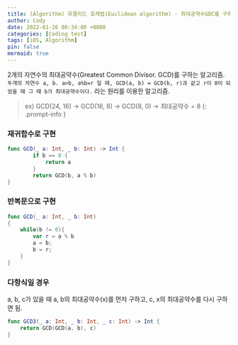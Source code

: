 ```yaml
---
title: (Algorithm) 유클리드 호제법(Euclidean algorithm) - 최대공약수GDC를 구하는 알고리즘
author: Cody
date: 2022-01-26 00:34:00 +0800
categories: [Coding test]
tags: [iOS, Algorithm]
pin: false
mermaid: true
---
```


2개의 자연수의 최대공약수(Greatest Common Divisor. GCD)를 구하는 알고리즘.  
`두개의 자연수 a, b. a>b, a%b=r 일 때,
GCD(a, b) = GCD(b, r)과 같고 r이 0이 되었을 때 그 때 b가 최대공약수이다.`
라는 원리를 이용한 알고리즘.

> ex) GCD(24, 16) → GCD(16, 8) → GCD(8, 0) → 최대공약수 = 8
{: .prompt-info }

### 재귀함수로 구현

```swift
func GCD(_ a: Int, _ b: Int) -> Int {
        if b == 0 {
            return a
        }
        return GCD(b, a % b)
}
```

### 반복문으로 구현

```swift
func GCD(_ a: Int, _ b: Int)
{
    while(b != 0){
        var r = a % b
        a = b;
        b = r;
    }
}
```

### 다항식일 경우

a, b, c가 있을 때 a, b의 최대공약수(x)를 먼저 구하고, c, x의 최대공약수를 다시 구하면 됨.

```swift
func GCD3(_ a: Int, _ b: Int, _ c: Int) -> Int {
    return GCD(GCD(a, b), c)
}
```